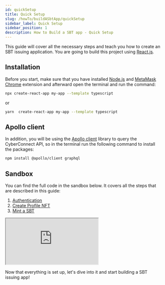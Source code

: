 ```yaml
---
id: quickSetup
title: Quick Setup
slug: /howTo/buildASbtApp/quickSetup
sidebar_label: Quick Setup
sidebar_position: 1
description: How to Build a SBT app - Quick Setup
---
```


This guide will cover all the necessary steps and teach you how to create an SBT issuing application. You are going to build this project using [React.js](https://reactjs.org/).

## Installation

Before you start, make sure that you have installed [Node.js](https://nodejs.org/en/download/) and [MetaMask Chrome](https://metamask.io/) extension and afterward open the terminal and run the command:

```bash
npx create-react-app my-app --template typescript
```

or

```bash
yarn  create-react-app my-app --template typescript
```

## Apollo client

In addition, you will be using the [Apollo client](https://www.apollographql.com/docs/) library to query the CyberConnect API, so in the terminal run the following command to install the packages:

```bash npm2yarn
npm install @apollo/client graphql
```

## Sandbox

You can find the full code in the sandbox below. It covers all the steps that are described in this guide:

1. [Authentication](/howTo/buildASbtApp/authentication)
2. [Create Profile NFT](/howTo/buildASbtApp/createProfileNft)
3. [Mint a SBT](/howTo/buildASbtApp/mintASbt)

<iframe
  src="https://codesandbox.io/embed/sbt-guide-9s56gs?codemirror=1&fontsize=14&hidenavigation=0&theme=dark&runonclick=1&view=split&module=/src/App.tsx"
  title="sbt-guide"
  allow="accelerometer; ambient-light-sensor; camera; encrypted-media; geolocation; gyroscope; hid; microphone; midi; payment; usb; vr; xr-spatial-tracking"
  sandbox="allow-forms allow-modals allow-popups allow-presentation allow-same-origin allow-scripts"
></iframe>

Now that everything is set up, let's dive into it and start building a SBT issuing app!
